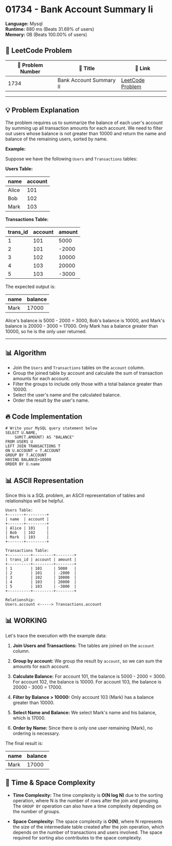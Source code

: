 # 01734 - Bank Account Summary Ii
    
**Language:** Mysql  
**Runtime:** 880 ms (Beats 31.69% of users)  
**Memory:** 0B (Beats 100.00% of users)  

## 📝 **LeetCode Problem**
| 🔢 Problem Number | 📌 Title                   | 🔗 Link                                                                 |
| ------------------ | -------------------------- | ---------------------------------------------------------------------- |
| 1734               | Bank Account Summary II | [LeetCode Problem](https://leetcode.com/problems/bank-account-summary-ii/) |

---

## 💡 **Problem Explanation**

The problem requires us to summarize the balance of each user's account by summing up all transaction amounts for each account. We need to filter out users whose balance is not greater than 10000 and return the name and balance of the remaining users, sorted by name.

**Example:**

Suppose we have the following `Users` and `Transactions` tables:

**Users Table:**

| name  | account |
|-------|---------|
| Alice | 101     |
| Bob   | 102     |
| Mark  | 103     |

**Transactions Table:**

| trans_id | account | amount |
|----------|---------|--------|
| 1        | 101     | 5000   |
| 2        | 101     | -2000  |
| 3        | 102     | 10000  |
| 4        | 103     | 20000  |
| 5        | 103     | -3000  |

The expected output is:

| name  | balance |
|-------|---------|
| Mark  | 17000   |

Alice's balance is 5000 - 2000 = 3000, Bob's balance is 10000, and Mark's balance is 20000 - 3000 = 17000. Only Mark has a balance greater than 10000, so he is the only user returned.

---

## 📊 **Algorithm**
*   Join the `Users` and `Transactions` tables on the `account` column.
*   Group the joined table by account and calculate the sum of transaction amounts for each account.
*   Filter the groups to include only those with a total balance greater than 10000.
*   Select the user's name and the calculated balance.
*   Order the result by the user's name.

## 🔥 **Code Implementation**

```mysql
# Write your MySQL query statement below
SELECT U.NAME,
    SUM(T.AMOUNT) AS "BALANCE"
FROM USERS U
LEFT JOIN TRANSACTIONS T
ON U.ACCOUNT = T.ACCOUNT
GROUP BY T.ACCOUNT
HAVING BALANCE>10000
ORDER BY U.name
```

## 📊 **ASCII Representation**

Since this is a SQL problem, an ASCII representation of tables and relationships will be helpful.

```
Users Table:
+-------+---------+
| name  | account |
+-------+---------+
| Alice | 101     |
| Bob   | 102     |
| Mark  | 103     |
+-------+---------+

Transactions Table:
+----------+---------+--------+
| trans_id | account | amount |
+----------+---------+--------+
| 1        | 101     | 5000   |
| 2        | 101     | -2000  |
| 3        | 102     | 10000  |
| 4        | 103     | 20000  |
| 5        | 103     | -3000  |
+----------+---------+--------+

Relationship:
Users.account <-----> Transactions.account
```

## 📊 **WORKING**

Let's trace the execution with the example data:

1.  **Join Users and Transactions:**
    The tables are joined on the `account` column.

2.  **Group by account:**
    We group the result by `account`, so we can sum the amounts for each account.

3.  **Calculate Balance:**
    For account 101, the balance is 5000 - 2000 = 3000.
    For account 102, the balance is 10000.
    For account 103, the balance is 20000 - 3000 = 17000.

4.  **Filter by Balance > 10000:**
    Only account 103 (Mark) has a balance greater than 10000.

5.  **Select Name and Balance:**
    We select Mark's name and his balance, which is 17000.

6.  **Order by Name:**
    Since there is only one user remaining (Mark), no ordering is necessary.

The final result is:

| name  | balance |
|-------|---------|
| Mark  | 17000   |

## 🚀 **Time & Space Complexity**

*   **Time Complexity:** The time complexity is **O(N log N)** due to the sorting operation, where N is the number of rows after the join and grouping. The `GROUP BY` operation can also have a time complexity depending on the number of groups.

*   **Space Complexity:** The space complexity is **O(N)**, where N represents the size of the intermediate table created after the join operation, which depends on the number of transactions and users involved. The space required for sorting also contributes to the space complexity.
    